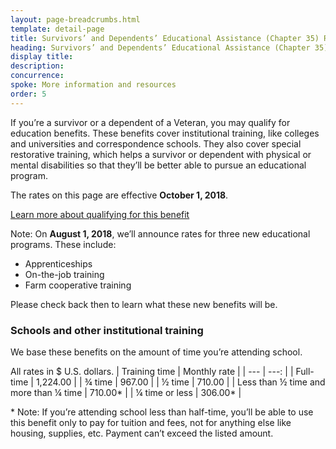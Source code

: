 ```yaml
---
layout: page-breadcrumbs.html
template: detail-page
title: Survivors’ and Dependents’ Educational Assistance (Chapter 35) Rates
heading: Survivors’ and Dependents’ Educational Assistance (Chapter 35) rates
display title:
description: 
concurrence:
spoke: More information and resources
order: 5
---
```


<div class="va-introtext">
  
If you’re a survivor or a dependent of a Veteran, you may qualify for education benefits. These benefits cover institutional
training, like colleges and universities and correspondence schools. They also cover special restorative training, which helps
a survivor or dependent with physical or mental disabilities so that they’ll be better able to pursue an educational program.

The rates on this page are effective **October 1, 2018**.

[Learn more about qualifying for this benefit](https://www.benefits.va.gov/VOCREHAB/Dep_Edu_Assist_Chapter_35.asp)

Note: On **August 1, 2018**, we’ll announce rates for three new educational programs. These include:
- Apprenticeships
-	On-the-job training
-	Farm cooperative training

Please check back then to learn what these new benefits will be.

### Schools and other institutional training

We base these benefits on the amount of time you’re attending school.

All rates in $ U.S. dollars.
| Training time | Monthly rate |
| --- | ---: |
| Full-time | 1,224.00 |
| ¾ time | 967.00 |
| ½ time | 710.00 |
| Less than ½ time and more than ¼ time | 710.00\* |
| ¼ time or less | 306.00\* |

\* Note: If you’re attending school less than half-time, you’ll be able to use this benefit only to pay for tuition and fees,
not for anything else like housing, supplies, etc. Payment can’t exceed the listed amount.
